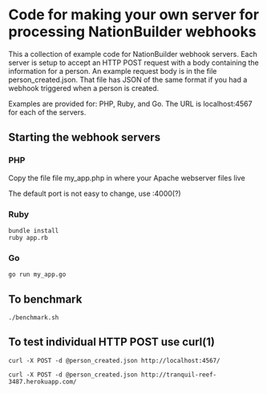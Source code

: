 # Code for making your own server for processing NationBuilder webhooks

This a collection of example code for NationBuilder webhook servers. Each server is setup to accept
an HTTP POST request with a body containing the information for a person. An example request body
is in the file person_created.json. That file has JSON of the same format if you had a webhook triggered
when a person is created.

Examples are provided for: PHP, Ruby, and Go.
The URL is localhost:4567 for each of the servers.

## Starting the webhook servers

### PHP
Copy the file file my_app.php in where your Apache webserver files live

The default port is not easy to change, use :4000(?)

### Ruby
```
bundle install
ruby app.rb
```

### Go
`go run my_app.go`

## To benchmark
`./benchmark.sh`

## To test individual HTTP POST use curl(1)

```
curl -X POST -d @person_created.json http://localhost:4567/

curl -X POST -d @person_created.json http://tranquil-reef-3487.herokuapp.com/
```
